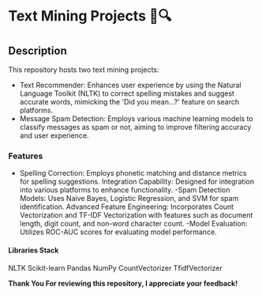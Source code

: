 # Text Mining Projects 📘🔍
## Description
This repository hosts two text mining projects:

- Text Recommender: Enhances user experience by using the Natural Language Toolkit (NLTK) to correct spelling mistakes and suggest accurate words, mimicking the 'Did you mean...?' feature on search platforms.
- Message Spam Detection: Employs various machine learning models to classify messages as spam or not, aiming to improve filtering accuracy and user experience.

### Features
- Spelling Correction: Employs phonetic matching and distance metrics for spelling suggestions.
Integration Capability: Designed for integration into various platforms to enhance functionality.
-Spam Detection Models: Uses Naive Bayes, Logistic Regression, and SVM for spam identification.
Advanced Feature Engineering: Incorporates Count Vectorization and TF-IDF Vectorization with features such as document length, digit count, and non-word character count.
-Model Evaluation: Utilizes ROC-AUC scores for evaluating model performance.

#### Libraries Stack
NLTK
Scikit-learn
Pandas
NumPy
CountVectorizer
TfidfVectorizer

**Thank You For reviewing this repository, I appreciate your feedback!** 
